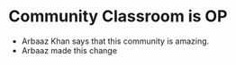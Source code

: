 # Community Classroom is OP

- Arbaaz Khan says that this community is amazing.
- Arbaaz made this change

